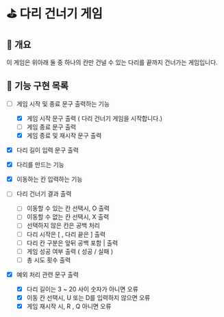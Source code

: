 # ⛳️ 다리 건너기 게임

## 🎱 개요

이 게임은 위아래 둘 중 하나의 칸만 건널 수 있는 다리를 끝까지 건너가는 게임입니다.

## 🎒 기능 구현 목록

- [ ] 게임 시작 및 종료 문구 출력하는 기능

  - [x] 게임 시작 문구 출력 ( 다리 건너기 게임을 시작합니다.)
  - [ ] 게임 종료 문구 출력
  - [x] 게임 종료 및 재시작 문구 출력

- [x] 다리 길이 입력 문구 출력
- [x] 다리를 만드는 기능
- [x] 이동하는 칸 입력하는 기능
- [ ] 다리 건너기 결과 출력

  - [ ] 이동할 수 있는 칸 선택시, O 출력
  - [ ] 이동할 수 없는 칸 선택시, X 출력
  - [ ] 선택하지 않은 칸은 공백 처리
  - [ ] 다리 시작은 [ , 다리 끝은 ] 출력
  - [ ] 다리 칸 구분은 앞뒤 공백 포함 | 출력
  - [ ] 게임 성공 여부 출력 ( 성공 / 실패 )
  - [ ] 총 시도 횟수 출력

- [x] 예외 처리 관련 문구 출력
  - [x] 다리 길이는 3 ~ 20 사이 숫자가 아니면 오류
  - [x] 이동 칸 선택시, U 또는 D를 입력하지 않으면 오류
  - [x] 게임 재시작 시, R , Q 아니면 오류
